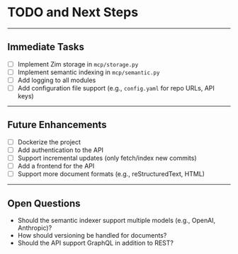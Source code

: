 # TODO and Next Steps

---

## Immediate Tasks
- [ ] Implement Zim storage in `mcp/storage.py`
- [ ] Implement semantic indexing in `mcp/semantic.py`
- [ ] Add logging to all modules
- [ ] Add configuration file support (e.g., `config.yaml` for repo URLs, API keys)

---

## Future Enhancements
- [ ] Dockerize the project
- [ ] Add authentication to the API
- [ ] Support incremental updates (only fetch/index new commits)
- [ ] Add a frontend for the API
- [ ] Support more document formats (e.g., reStructuredText, HTML)

---

## Open Questions
- Should the semantic indexer support multiple models (e.g., OpenAI, Anthropic)?
- How should versioning be handled for documents?
- Should the API support GraphQL in addition to REST?

